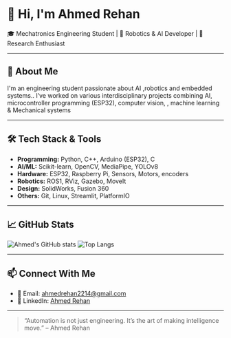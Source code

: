 # 👋 Hi, I'm Ahmed Rehan

🎓 Mechatronics Engineering Student | 🤖 Robotics & AI Developer | 🔬 Research Enthusiast

---

## 🚀 About Me

I'm an engineering student passionate about AI ,robotics and embedded systems.. I’ve worked on various interdisciplinary projects combining AI, microcontroller programming (ESP32), computer vision, , machine learning & Mechanical systems




---

## 🛠️ Tech Stack & Tools

- **Programming:** Python, C++, Arduino (ESP32), C
- **AI/ML:** Scikit-learn, OpenCV, MediaPipe, YOLOv8
- **Hardware:** ESP32, Raspberry Pi, Sensors, Motors, encoders
- **Robotics:** ROS1, RViz, Gazebo, MoveIt
- **Design:** SolidWorks, Fusion 360
- **Others:** Git, Linux, Streamlit, PlatformIO

---

## 📈 GitHub Stats

![Ahmed's GitHub stats](https://github-readme-stats.vercel.app/api?username=ahmedrehan97&show_icons=true&theme=tokyonight)
![Top Langs](https://github-readme-stats.vercel.app/api/top-langs/?username=ahmedrehan97&layout=compact&theme=tokyonight)

---

## 📫 Connect With Me

- 📧 Email: ahmedrehan2214@gmail.com  
- 💼 LinkedIn: [Ahmed Rehan](https://www.linkedin.com/in/ahmed-rehan-080604267/)

---

> “Automation is not just engineering. It’s the art of making intelligence move.” – Ahmed Rehan
